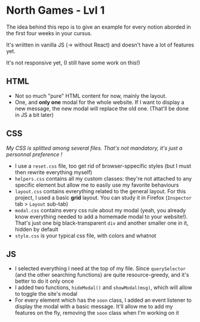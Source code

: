 # North Games - Lvl 1

The idea behind this repo is to give an example for every notion aborded in the first four weeks in your cursus.

It's wriitten in vanilla JS (-> without React) and doesn't have a lot of features yet.

It's not responsive yet, (I still have some work on this!)

## HTML

- Not so much "pure" HTML content for now, mainly the layout.
- One, and **only one** modal for the whole website. If I want to display a new message, the new modal will replace the old one. (That'll be done in JS a bit later)

## CSS

_My CSS is splitted among several files. That's not mandatory, it's just a personnal preference !_

- I use a `reset.css` file, too get rid of browser-sppecific styles (but I must then rewrite everything myself)
- `helpers.css` contains all my custom classes: they're not attached to any specific element but allow me to easily use my favorite behaviours
- `layout.css` contains evrerything related to the general layout. For this project, I used a basic **grid** layout. You can study it in Firefox (`Inspector` tab > `Layout` sub-tab)
- `modal.css` contains every css rule about my modal (yeah, you already know everything needed to add a homemade modal to your website!). That's just one big black-transparent `div` and another smaller one in it, hidden by default
- `style.css` is your typical css file, with colors and whatnot

## JS

- I selected everything I need at the top of my file. Since `querySelector` (and the other searching functions) are quite resource-greedy, and it's better to do it only once
- I added two functions, `hideModal()` and `showModal(msg)`, which will allow to toggle the site's modal
- For every element which has the `soon` class, I added an event listener to display the modal with a basic message. It'll allow me to add my features on the fly, removing the `soon` class when I'm working on it
